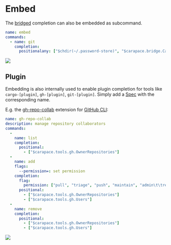 # Embed

The [bridged](./bridge.md) completion can also be embedded as subcommand.

```yaml
name: embed
commands:
  - name: git
    completion:
      positionalany: ["$chdir(~/.password-store)", "$carapace.bridge.CarapaceBin([git])"]
```

![](./embed.cast)

## Plugin

Embedding is also internally used to enable plugin completion for tools like `cargo-[plugin]`, `gh-[plugin]`, `git-[plugin]`. Simply add a [Spec](../spec.md) with the corresponding name.

E.g. the [gh-repo-collab](https://github.com/mislav/gh-repo-collab) extension for [GitHub CLI](https://cli.github.com/):

```yaml
name: gh-repo-collab
description: manage repository collaborators
commands:
  -
    name: list
    completion:
      positional:
        - ["$carapace.tools.gh.OwnerRepositories"]
  -
    name: add
    flags:
      --permission=: set permission
    completion:
      flag:
        permission: ["pull", "triage", "push", "maintain", "admin\t\tred"]
      positional:
        - ["$carapace.tools.gh.OwnerRepositories"]
        - ["$carapace.tools.gh.Users"]
  -
    name: remove
    completion:
      positional:
        - ["$carapace.tools.gh.OwnerRepositories"]
        - ["$carapace.tools.gh.Users"]
```

![](./embed-plugin.cast)
